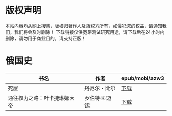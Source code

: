 # 版权声明

本站内容均从网上搜集，版权归著作人及版权方所有，如侵犯您的权益，请通知我们，我们将会及时删除！ 下载链接仅供宽带测试研究用途，请下载后在24小时内删除，请勿用于商业目的。请支持正版！

# 俄国史

| 书名 | 作者 | epub/mobi/azw3 |
| --- | --- | --- |
| 死屋 | 丹尼尔・比尔 | [下载](https://url89.ctfile.com/f/31084289-1357033177-b3ac59?p=8866) |
| 通往权力之路：叶卡捷琳娜大帝 | 罗伯特·K·迈锡 | [下载](https://url89.ctfile.com/f/31084289-1357031311-287747?p=8866) |
